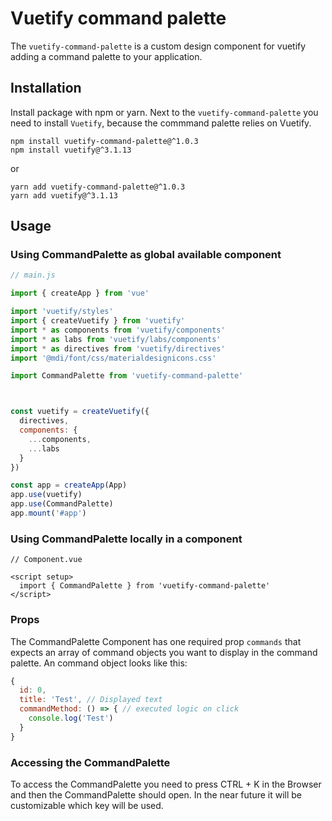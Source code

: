 # Vuetify command palette
The `vuetify-command-palette` is a custom design component for vuetify adding a command palette to your application.

## Installation

Install package with npm or yarn. Next to the `vuetify-command-palette` you need to install `Vuetify`, because the commmand palette relies on Vuetify.

```
npm install vuetify-command-palette@^1.0.3
npm install vuetify@^3.1.13
```
or
```
yarn add vuetify-command-palette@^1.0.3
yarn add vuetify@^3.1.13
```

## Usage

### Using CommandPalette as global available component
```js
// main.js

import { createApp } from 'vue'

import 'vuetify/styles'
import { createVuetify } from 'vuetify'
import * as components from 'vuetify/components'
import * as labs from 'vuetify/labs/components'
import * as directives from 'vuetify/directives'
import '@mdi/font/css/materialdesignicons.css'

import CommandPalette from 'vuetify-command-palette'



const vuetify = createVuetify({
  directives,
  components: {
    ...components,
    ...labs
  }
})

const app = createApp(App)
app.use(vuetify)
app.use(CommandPalette)
app.mount('#app')
```

### Using CommandPalette locally in a component
```vue
// Component.vue

<script setup>
  import { CommandPalette } from 'vuetify-command-palette'
</script>
```

### Props
The CommandPalette Component has one required prop `commands` that expects an array of command objects you want to display in the command palette.
An command object looks like this:
```js
{
  id: 0,
  title: 'Test', // Displayed text
  commandMethod: () => { // executed logic on click
    console.log('Test')
  }
}
```

### Accessing the CommandPalette
To access the CommandPalette you need to press CTRL + K in the Browser and then the CommandPalette should open. In the near future it will be customizable which key will be used.
